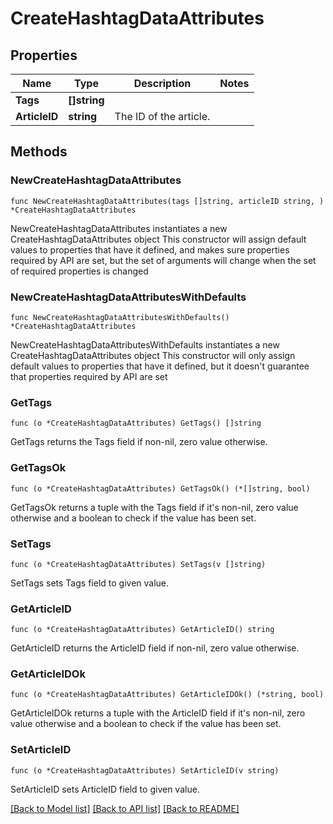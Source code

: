 # CreateHashtagDataAttributes

## Properties

Name | Type | Description | Notes
------------ | ------------- | ------------- | -------------
**Tags** | **[]string** |  | 
**ArticleID** | **string** | The ID of the article. | 

## Methods

### NewCreateHashtagDataAttributes

`func NewCreateHashtagDataAttributes(tags []string, articleID string, ) *CreateHashtagDataAttributes`

NewCreateHashtagDataAttributes instantiates a new CreateHashtagDataAttributes object
This constructor will assign default values to properties that have it defined,
and makes sure properties required by API are set, but the set of arguments
will change when the set of required properties is changed

### NewCreateHashtagDataAttributesWithDefaults

`func NewCreateHashtagDataAttributesWithDefaults() *CreateHashtagDataAttributes`

NewCreateHashtagDataAttributesWithDefaults instantiates a new CreateHashtagDataAttributes object
This constructor will only assign default values to properties that have it defined,
but it doesn't guarantee that properties required by API are set

### GetTags

`func (o *CreateHashtagDataAttributes) GetTags() []string`

GetTags returns the Tags field if non-nil, zero value otherwise.

### GetTagsOk

`func (o *CreateHashtagDataAttributes) GetTagsOk() (*[]string, bool)`

GetTagsOk returns a tuple with the Tags field if it's non-nil, zero value otherwise
and a boolean to check if the value has been set.

### SetTags

`func (o *CreateHashtagDataAttributes) SetTags(v []string)`

SetTags sets Tags field to given value.


### GetArticleID

`func (o *CreateHashtagDataAttributes) GetArticleID() string`

GetArticleID returns the ArticleID field if non-nil, zero value otherwise.

### GetArticleIDOk

`func (o *CreateHashtagDataAttributes) GetArticleIDOk() (*string, bool)`

GetArticleIDOk returns a tuple with the ArticleID field if it's non-nil, zero value otherwise
and a boolean to check if the value has been set.

### SetArticleID

`func (o *CreateHashtagDataAttributes) SetArticleID(v string)`

SetArticleID sets ArticleID field to given value.



[[Back to Model list]](../README.md#documentation-for-models) [[Back to API list]](../README.md#documentation-for-api-endpoints) [[Back to README]](../README.md)


